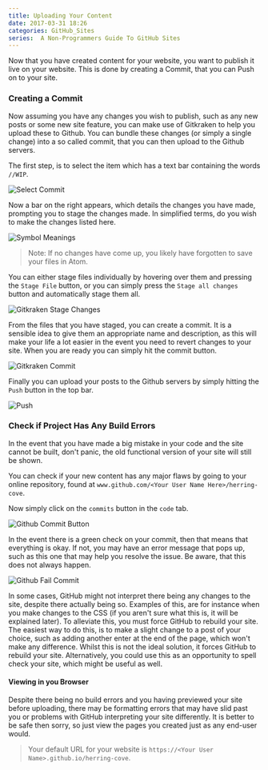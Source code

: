 ```yaml
---
title: Uploading Your Content
date: 2017-03-31 18:26
categories: GitHub_Sites
series:  A Non-Programmers Guide To GitHub Sites
---
```

Now that you have created content for your website, you want to publish it live on your website. This is done by creating a Commit, that you can Push on to your site.

### Creating a Commit
Now assuming you have any changes you wish to publish, such as any new posts or some new site feature, you can make use of Gitkraken to help you upload these to Github. You can bundle these changes (or simply a single change) into a so called commit, that you can then upload to the Github servers.

The first step, is to select the item which has a text bar containing the words `//WIP`.

![Select Commit]({{site.baseurl}}/images/tutorial/selectcommit.png "Select Commit")

Now a bar on the right appears, which details the changes you have made, prompting you to stage the changes made. In simplified terms, do you wish to make the changes listed here.

![Symbol Meanings]({{site.baseurl}}/images/tutorial/symbols.png "What each symbol means")

>Note: If no changes have come up, you likely have forgotten to save your files in Atom.

You can either stage files individually by hovering over them and pressing the `Stage File` button, or you can simply press the `Stage all changes` button and automatically stage them all.

![Gitkraken Stage Changes]({{site.baseurl}}/images/tutorial/stageallchanges.png "Stage all changes")

From the files that you have staged, you can create a commit. It is a sensible idea to give them an appropriate name and description, as this will make your life a lot easier in the event you need to revert changes to your site. When you are ready you can simply hit the commit button.

![Gitkraken Commit]({{site.baseurl}}/images/tutorial/commit.png "Committing")

Finally you can upload your posts to the Github servers by simply hitting the `Push` button in the top bar.

![Push]({{site.baseurl}}/images/tutorial/pushbutton.png "Push Button")


### Check if Project Has Any Build Errors
In the event that you have made a big mistake in your code and the site cannot be built, don't panic, the old functional version of your site will still be shown.

You can check if your new content has any major flaws by going to your online repository, found at `www.github.com/<Your User Name Here>/herring-cove`.

Now simply click on the `commits` button in the `code` tab.

![Github Commit Button]({{site.baseurl}}/images/tutorial/commits.png)

In the event there is a green check on your commit, then that means that everything is okay. If not, you may have an error message that pops up, such as this one that may help you resolve the issue. Be aware, that this does not always happen.

![Github Fail Commit]({{site.baseurl}}/images/tutorial/githubfailbuild.png)

In some cases, GitHub might not interpret there being any changes to the site, despite there actually being so. Examples of this, are for instance when you make changes to the CSS (if you aren't sure what this is, it will be explained later). To alleviate this, you must force GitHub to rebuild your site. The easiest way to do this, is to make a slight change to a post of your choice, such as adding another enter at the end of the page, which won't make any difference. Whilst this is not the ideal solution, it forces GitHub to rebuild your site. Alternatively, you could use this as an opportunity to spell check your site, which might be useful as well.  

#### Viewing in you Browser
Despite there being no build errors and you having previewed your site before uploading, there may be formatting errors that may have slid past you or problems with GitHub interpreting your site differently. It is better to be safe then sorry, so just view the pages you created just as any end-user would.

>Your default URL for your website is `https://<Your User Name>.github.io/herring-cove`.
